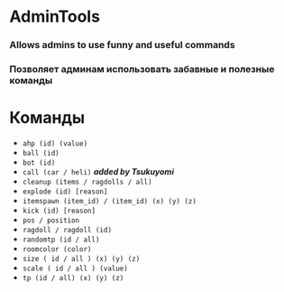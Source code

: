 # AdminTools
### Allows admins to use funny and useful commands
### Позволяет админам использовать забавные и полезные команды
# Команды
+ ``ahp (id) (value)``
+ ``ball (id)``
+ ``bot (id)``
+ ``call (car / heli)``  ***added by Tsukuyomi***
+ ``cleanup (items / ragdolls / all)``
+ ``explode (id) [reason]``
+ ``itemspawn (item_id) / (item_id) (x) (y) (z)``
+ ``kick (id) [reason]``
+ ``pos / position``
+ ``ragdoll / ragdoll (id)``
+ ``randomtp (id / all)``
+ ``roomcolor (color)``
+ ``size ( id / all ) (x) (y) (z)``
+ ``scale ( id / all ) (value)``
+ ``tp (id / all) (x) (y) (z)``
